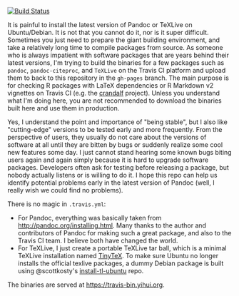 [![Build Status](https://travis-ci.com/yihui/travis-bin.svg)](https://travis-ci.com/yihui/travis-bin)

It is painful to install the latest version of Pandoc or TeXLive on
Ubuntu/Debian. It is not that you cannot do it, nor is it super difficult.
Sometimes you just need to prepare the giant building environment, and take a
relatively long time to compile packages from source. As someone who is always
impatient with software packages that are years behind their latest versions,
I'm trying to build the binaries for a few packages such as `pandoc`,
`pandoc-citeproc`, and `TeXLive` on the Travis CI platform and upload them to
back to this repository in the `gh-pages` branch. The main purpose is
for checking R packages with LaTeX dependencies or R Markdown v2 vignettes on
Travis CI (e.g. the [crandalf](https://github.com/yihui/crandalf) project).
Unless you understand what I'm doing here, you are not recommended to download
the binaries built here and use them in production.

Yes, I understand the point and importance of "being stable", but I also like
"cutting-edge" versions to be tested early and more frequently. From the
perspective of users, they usually do not care about the versions of software at
all until they are bitten by bugs or suddenly realize some cool new features
some day. I just cannot stand hearing some known bugs biting users again and
again simply because it is hard to upgrade software packages. Developers often
ask for testing before releasing a package, but nobody actually listens or is
willing to do it. I hope this repo can help us identify potential problems early
in the latest version of Pandoc (well, I really wish we could find no problems).

There is no magic in `.travis.yml`:

- For Pandoc, everything was basically taken from
  <http://pandoc.org/installing.html>. Many thanks to the author
  and contributors of Pandoc for making such a great package, and also to the
  Travis CI team. I believe both have changed the world.
- For TeXLive, I just create a portable TeXLive tar ball, which is a minimal
  TeXLive installation named [TinyTeX](https://yihui.org/tinytex/). To make
  sure Ubuntu no longer installs the official texlive packages, a dummy Debian
  package is built using @scottkosty's
  [install-tl-ubuntu](https://github.com/scottkosty/install-tl-ubuntu) repo.

The binaries are served at <https://travis-bin.yihui.org>.
